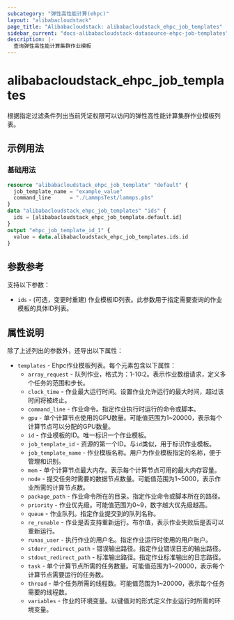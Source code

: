 ```yaml
---
subcategory: "弹性高性能计算(ehpc)"
layout: "alibabacloudstack"
page_title: "Alibabacloudstack: alibabacloudstack_ehpc_job_templates"
sidebar_current: "docs-alibabacloudstack-datasource-ehpc-job-templates"
description: |-
  查询弹性高性能计算集群作业模板
---
```


# alibabacloudstack_ehpc_job_templates

根据指定过滤条件列出当前凭证权限可以访问的弹性高性能计算集群作业模板列表。


## 示例用法

### 基础用法

```terraform
resource "alibabacloudstack_ehpc_job_template" "default" {
  job_template_name = "example_value"
  command_line      = "./LammpsTest/lammps.pbs"
}
data "alibabacloudstack_ehpc_job_templates" "ids" {
  ids = [alibabacloudstack_ehpc_job_template.default.id]
}
output "ehpc_job_template_id_1" {
  value = data.alibabacloudstack_ehpc_job_templates.ids.id
}


```

## 参数参考

支持以下参数：

* `ids` - (可选，变更时重建) 作业模板ID列表。此参数用于指定需要查询的作业模板的具体ID列表。

## 属性说明

除了上述列出的参数外，还导出以下属性：

* `templates` - Ehpc作业模板列表。每个元素包含以下属性：
  * `array_request` - 队列作业，格式为：1-10:2。表示作业数组请求，定义多个任务的范围和步长。
  * `clock_time` - 作业最大运行时间。设置作业允许运行的最大时间，超过该时间将被终止。
  * `command_line` - 作业命令。指定作业执行时运行的命令或脚本。
  * `gpu` - 单个计算节点使用的GPU数量。可能值范围为1~20000，表示每个计算节点可以分配的GPU数量。
  * `id` - 作业模板的ID。唯一标识一个作业模板。
  * `job_template_id` - 资源的第一个ID。与`id`类似，用于标识作业模板。
  * `job_template_name` - 作业模板名称。用户为作业模板指定的名称，便于管理和识别。
  * `mem` - 单个计算节点最大内存。表示每个计算节点可用的最大内存容量。
  * `node` - 提交任务时需要的数据节点数量。可能值范围为1~5000，表示作业所需的计算节点数。
  * `package_path` - 作业命令所在的目录。指定作业命令或脚本所在的路径。
  * `priority` - 作业优先级。可能值范围为0~9，数字越大优先级越高。
  * `queue` - 作业队列。指定作业提交到的队列名称。
  * `re_runable` - 作业是否支持重新运行。布尔值，表示作业失败后是否可以重新运行。
  * `runas_user` - 执行作业的用户名。指定作业运行时使用的用户账户。
  * `stderr_redirect_path` - 错误输出路径。指定作业错误日志的输出路径。
  * `stdout_redirect_path` - 标准输出路径。指定作业标准输出的日志路径。
  * `task` - 单个计算节点所需的任务数量。可能值范围为1~20000，表示每个计算节点需要运行的任务数。
  * `thread` - 单个任务所需的线程数。可能值范围为1~20000，表示每个任务需要的线程数。
  * `variables` - 作业的环境变量。以键值对的形式定义作业运行时所需的环境变量。